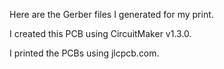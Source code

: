 Here are the Gerber files I generated for my print.

I created this PCB using CircuitMaker v1.3.0. 

I printed the PCBs using jlcpcb.com.
